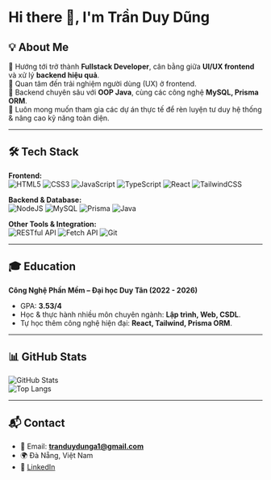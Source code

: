 # Hi there 👋, I'm Trần Duy Dũng  

## 💡 About Me  
🎯 Hướng tới trở thành **Fullstack Developer**, cân bằng giữa **UI/UX frontend** và xử lý **backend hiệu quả**.  
🔹 Quan tâm đến trải nghiệm người dùng (UX) ở frontend.  
🔹 Backend chuyên sâu với **OOP Java**, cùng các công nghệ **MySQL, Prisma ORM**.  
🔹 Luôn mong muốn tham gia các dự án thực tế để rèn luyện tư duy hệ thống & nâng cao kỹ năng toàn diện.  

---

## 🛠 Tech Stack  

**Frontend:**  
![HTML5](https://img.shields.io/badge/HTML5-E34F26?style=for-the-badge&logo=html5&logoColor=white)
![CSS3](https://img.shields.io/badge/CSS3-1572B6?style=for-the-badge&logo=css3&logoColor=white)
![JavaScript](https://img.shields.io/badge/JavaScript-F7DF1E?style=for-the-badge&logo=javascript&logoColor=black)
![TypeScript](https://img.shields.io/badge/TypeScript-007ACC?style=for-the-badge&logo=typescript&logoColor=white)
![React](https://img.shields.io/badge/React-20232A?style=for-the-badge&logo=react&logoColor=61DAFB)
![TailwindCSS](https://img.shields.io/badge/Tailwind_CSS-38B2AC?style=for-the-badge&logo=tailwind-css&logoColor=white)

**Backend & Database:**  
![NodeJS](https://img.shields.io/badge/Node.js-339933?style=for-the-badge&logo=node-dot-js&logoColor=white)
![MySQL](https://img.shields.io/badge/MySQL-4479A1?style=for-the-badge&logo=mysql&logoColor=white)
![Prisma](https://img.shields.io/badge/Prisma-2D3748?style=for-the-badge&logo=prisma&logoColor=white)
![Java](https://img.shields.io/badge/Java-ED8B00?style=for-the-badge&logo=openjdk&logoColor=white)

**Other Tools & Integration:**  
![RESTful API](https://img.shields.io/badge/RESTful%20API-005571?style=for-the-badge&logo=fastapi&logoColor=white)
![Fetch API](https://img.shields.io/badge/Fetch%20API-20232A?style=for-the-badge&logo=javascript&logoColor=yellow)
![Git](https://img.shields.io/badge/Git-F05032?style=for-the-badge&logo=git&logoColor=white)

---


## 🎓 Education  
**Công Nghệ Phần Mềm – Đại học Duy Tân (2022 - 2026)**  
- GPA: **3.53/4** 
- Học & thực hành nhiều môn chuyên ngành: **Lập trình, Web, CSDL**.  
- Tự học thêm công nghệ hiện đại: **React, Tailwind, Prisma ORM**.  

---

## 📊 GitHub Stats  

![GitHub Stats](https://github-readme-stats.vercel.app/api?username=TranDuyDung19&show_icons=true&theme=radical)  
![Top Langs](https://github-readme-stats.vercel.app/api/top-langs/?username=TranDuyDung19&layout=compact&theme=radical)  

---

## 📬 Contact  
- 📧 Email: **tranduydunga1@gmail.com**  
- 🌍 Đà Nẵng, Việt Nam  
- 🔗 [LinkedIn](https://www.linkedin.com/in/your-linkedin)  
